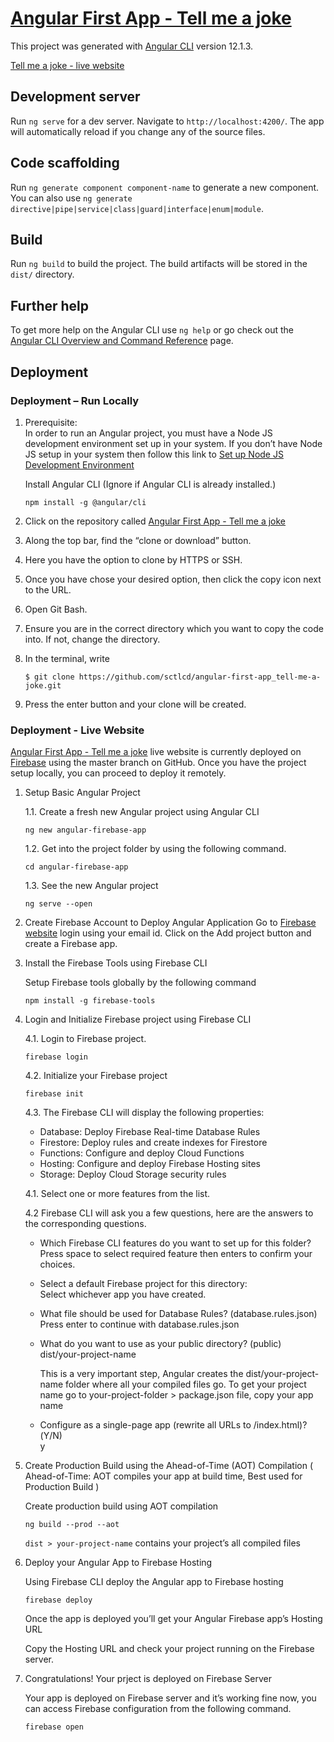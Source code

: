 # [Angular First App - Tell me a joke](https://sctlcd-angular-first-app.web.app/)

This project was generated with [Angular CLI](https://github.com/angular/angular-cli) version 12.1.3.

[Tell me a joke - live website](https://sctlcd-angular-first-app.web.app/)

## Development server

Run `ng serve` for a dev server. Navigate to `http://localhost:4200/`. The app will automatically reload if you change any of the source files.

## Code scaffolding

Run `ng generate component component-name` to generate a new component. You can also use `ng generate directive|pipe|service|class|guard|interface|enum|module`.

## Build

Run `ng build` to build the project. The build artifacts will be stored in the `dist/` directory.

## Further help

To get more help on the Angular CLI use `ng help` or go check out the [Angular CLI Overview and Command Reference](https://angular.io/cli) page.

## Deployment

### Deployment – Run Locally

1. Prerequisite:  
    In order to run an Angular project, you must have a Node JS development environment set up in your system. If you don’t have Node JS setup in your system then follow this link to [Set up Node JS Development Environment](https://nodejs.org/en/download/)
    
    Install Angular CLI (Ignore if Angular CLI is already installed.)
    ```
    npm install -g @angular/cli 
    ```

2. Click on the repository called [Angular First App - Tell me a joke](https://github.com/sctlcd/angular-first-app_tell-me-a-joke)
3. Along the top bar, find the “clone or download” button.
4. Here you have the option to clone by HTTPS or SSH.
5. Once you have chose your desired option, then click the copy icon next to the URL.
6. Open Git Bash.
7. Ensure you are in the correct directory which you want to copy the code into. If not, change the directory.
8. In the terminal, write 
    ````
    $ git clone https://github.com/sctlcd/angular-first-app_tell-me-a-joke.git
    ````
9. Press the enter button and your clone will be created.

### Deployment - Live Website

[Angular First App - Tell me a joke](https://sctlcd-angular-first-app.web.app/) live website is currently deployed on [Firebase](https://firebase.google.com/) using the master branch on GitHub. Once you have the project setup locally, you can proceed to deploy it remotely.

1. Setup Basic Angular Project

    1.1. Create a fresh new Angular project using Angular CLI
    ````
    ng new angular-firebase-app
    ````
    1.2. Get into the project folder by using the following command.
    ````
    cd angular-firebase-app
    ````
    1.3. See the new Angular project
    ````
    ng serve --open
    ````
2. Create Firebase Account to Deploy Angular Application
    Go to [Firebase website](https://firebase.google.com/) login using your email id. Click on the Add project button and create a Firebase app.

3. Install the Firebase Tools using Firebase CLI
    
    Setup Firebase tools globally by the following command
    ````
    npm install -g firebase-tools

    ````

4. Login and Initialize Firebase project using Firebase CLI

    4.1. Login to Firebase project.
    ````
    firebase login
    ````
    4.2. Initialize your Firebase project
    ````
    firebase init
    ````
    4.3. The Firebase CLI will display the following properties:  
    - Database: Deploy Firebase Real-time Database Rules
    - Firestore: Deploy rules and create indexes for Firestore
    - Functions: Configure and deploy Cloud Functions
    - Hosting: Configure and deploy Firebase Hosting sites
    - Storage: Deploy Cloud Storage security rules

    4.1. Select one or more features from the list.

    4.2 Firebase CLI will ask you a few questions, here are the answers to the corresponding questions.

    - Which Firebase CLI features do you want to set up for this folder?
    <br>Press space to select required feature then enters to confirm your choices.
    - Select a default Firebase project for this directory:
    <br>Select whichever app you have created.
    - What file should be used for Database Rules? (database.rules.json)
    <br>Press enter to continue with database.rules.json
    - What do you want to use as your public directory? (public)
    <br> dist/your-project-name

        This is a very important step, Angular creates the dist/your-project-name folder where all your compiled files go. To get your project name go to your-project-folder > package.json file, copy your app name
    - Configure as a single-page app (rewrite all URLs to /index.html)?(Y/N)
    <br> y

5. Create Production Build using the Ahead-of-Time (AOT) Compilation ( Ahead-of-Time: AOT compiles your app at build time, Best used for Production Build )

    Create production build using AOT compilation
    ````
    ng build --prod --aot
    ````

    `dist > your-project-name` contains your project’s all compiled files

6. Deploy your Angular App to Firebase Hosting

    Using Firebase CLI deploy the Angular app to Firebase hosting
    ````
    firebase deploy 
    ````
    Once the app is deployed you’ll get your Angular Firebase app’s Hosting URL

    Copy the Hosting URL and check your project running on the Firebase server.

7. Congratulations! Your prject is deployed on Firebase Server

    Your app is deployed on Firebase server and it’s working fine now, you can access Firebase configuration from the following command.
    ````
    firebase open
    ````

